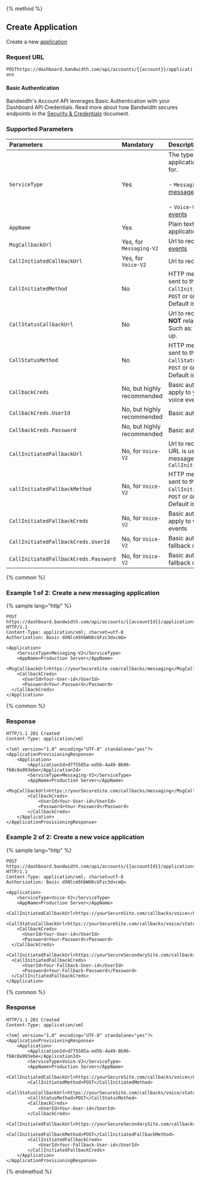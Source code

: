 {% method %}

## Create Application

Create a new [application](../about.md)

### Request URL

<code class="post">POST</code>`https://dashboard.bandwidth.com/api/accounts/{{account}}/applications`

#### Basic Authentication

Bandwidth's Account API leverages Basic Authentication with your Dashboard API Credentials. Read more about how Bandwidth secures endpoints in the [Security & Credentials](../../../guides/accountCredentials.md) document.

### Supported Parameters

| Parameters                            | Mandatory                  | Description                                                                                                                                                                                                                        |
|:--------------------------------------|:---------------------------|:-----------------------------------------------------------------------------------------------------------------------------------------------------------------------------------------------------------------------------------|
| `ServiceType`                         | Yes                        | The type of service the application will be used for. <br><br>- `Messaging-V2` for [message events](../../../messaging/callbacks/messageEvents.md) <br><br>- `Voice-V2` for [voice events](../../../voice/bxml/callbacks/about.md) |
| `AppName`                             | Yes                        | Plain text name of the application                                                                                                                                                                                                 |
| `MsgCallbackUrl`                      | Yes, for `Messaging-V2`    | Url to receive [message events](../../../messaging/callbacks/messageEvents.md)                                                                                                                                                     |
| `CallInitiatedCallbackUrl`            | Yes, for `Voice-V2`        | Url to receive [voice events](../../../voice/bxml/callbacks/about.md)                                                                                                                                                              |
| `CallInitiatedMethod`                 | No                         | HTTP method for events sent to the `CallInitiatedCallbackUrl`.<br> <code class="post">POST</code> or <code class="get">GET</code><br>Default is <code class="post">POST</code>                                                     |
| `CallStatusCallbackUrl`               | No                         | Url to receive [voice events](../../../voice/bxml/callbacks/about.md) **NOT** related to Initiated. Such as: rejected or hung up.                                                                                                  |
| `CallStatusMethod`                    | No                         | HTTP method for events sent to the `CallStatusCallbackUrl`.<br> <code class="post">POST</code> or <code class="get">GET</code><br>Default is <code class="post">POST</code>                                                        |
| `CallbackCreds`                       | No, but highly recommended | Basic auth credentials to apply to your message & voice events                                                                                                                                                                     |
| `CallbackCreds.UserId`                | No, but highly recommended | Basic auth `UserId`                                                                                                                                                                                                                |
| `CallbackCreds.Password`              | No, but highly recommended | Basic auth `Password`                                                                                                                                                                                                              |
| `CallInitiatedFallbackUrl`            | No, for `Voice-V2`         | Url to receive [voice events](../../../voice/bxml/callbacks/about.md) URL is used when messages fail to arrive at `CallInitiatedCallbackUrl`                                                                                       |
| `callInitiatedFallbackMethod`         | No, for `Voice-V2`         | HTTP method for events sent to the `CallInitiatedFallbackUrl`.<br> <code class="post">POST</code> or <code class="get">GET</code><br>Default is <code class="post">POST</code>                                                     |
| `CallInitiatedFallbackCreds`          | No, for `Voice-V2`         | Basic auth credentials to apply to voice fallback events                                                                                                                                                                           |
| `CallInitiatedFallbackCreds.UserId`   | No, for `Voice-V2`         | Basic auth `UserId` for fallback credentials                                                                                                                                                                                       |
| `CallInitiatedFallbackCreds.Password` | No, for `Voice-V2`         | Basic auth `Password` for fallback credentials                                                                                                                                                                                     |


{% common %}

### Example 1 of 2: Create a new messaging application

{% sample lang="http" %}

```http
POST https://dashboard.bandwidth.com/api/accounts/{{accountId}}/applications HTTP/1.1
Content-Type: application/xml; charset=utf-8
Authorization: Basic dXNlcm5hbWU6cGFzc3dvcmQ=

<Application>
    <ServiceType>Messaging-V2</ServiceType>
    <AppName>Production Server</AppName>
    <MsgCallbackUrl>https://yourSecureSite.com/callbacks/messaging</MsgCallbackUrl>
    <CallbackCreds>
      <UserId>Your-User-id</UserId>
      <Password>Your-Password</Password>
  </CallbackCreds>
</Application>
```

{% common %}

### Response

```http
HTTP/1.1 201 Created
Content-Type: application/xml

<?xml version="1.0" encoding="UTF-8" standalone="yes"?>
<ApplicationProvisioningResponse>
    <Application>
        <ApplicationId>d775585a-ed5b-4a49-8b96-f68c0a993ebe</ApplicationId>
        <ServiceType>Messaging-V2</ServiceType>
        <AppName>Production Server</AppName>
        <MsgCallbackUrl>https://yourSecureSite.com/callbacks/messaging</MsgCallbackUrl>
        <CallbackCreds>
            <UserId>Your-User-id</UserId>
            <Password>Your-Password</Password>
        </CallbackCreds>
    </Application>
</ApplicationProvisioningResponse>
```

### Example 2 of 2: Create a new voice application

{% sample lang="http" %}

```http
POST https://dashboard.bandwidth.com/api/accounts/{{accountId}}/applications HTTP/1.1
Content-Type: application/xml; charset=utf-8
Authorization: Basic dXNlcm5hbWU6cGFzc3dvcmQ=

<Application>
    <ServiceType>Voice-V2</ServiceType>
    <AppName>Production Server</AppName>
    <CallInitiatedCallbackUrl>https://yourSecureSite.com/callbacks/voice</CallInitiatedCallbackUrl>
    <CallStatusCallbackUrl>https://yourSecureSite.com/callbacks/voice/status</CallStatusCallbackUrl>
    <CallbackCreds>
      <UserId>Your-User-id</UserId>
      <Password>Your-Password</Password>
  </CallbackCreds>
  <CallInitiatedFallbackUrl>https://yourSecureSecondarySite.com/callbacks/voice</CallInitiatedCallbackUrl>
  <CallInitiatedFallbackCreds>
      <UserId>Your-Fallback-User-id</UserId>
      <Password>Your-Fallback-Password</Password>
  </CallInitiatedFallbackCreds>
</Application>
```

{% common %}

### Response

```http
HTTP/1.1 201 Created
Content-Type: application/xml

<?xml version="1.0" encoding="UTF-8" standalone="yes"?>
<ApplicationProvisioningResponse>
    <Application>
        <ApplicationId>d775585a-ed5b-4a49-8b96-f68c0a993ebe</ApplicationId>
        <ServiceType>Voice-V2</ServiceType>
        <AppName>Production Server</AppName>
        <CallInitiatedCallbackUrl>https://yourSecureSite.com/callbacks/voice</CallInitiatedCallbackUrl>
        <CallInitiatedMethod>POST</CallInitiatedMethod>
        <CallStatusCallbackUrl>https://yourSecureSite.com/callbacks/voice/status</CallStatusCallbackUrl>
        <CallStatusMethod>POST</CallStatusMethod>
        <CallbackCreds>
            <UserId>Your-User-id</UserId>
        </CallbackCreds>
        <CallInitiatedFallbackUrl>https://yourSecureSecondarySite.com/callbacks/voice</CallInitiatedCallbackUrl>
        <CallInitiatedFallbackMethod>POST</CallInitiatedFallbackMethod>
        <CallInitiatedFallbackCreds>
            <UserId>Your-Fallback-User-id</UserId>
        </CallInitiatedFallbackCreds>
    </Application>
</ApplicationProvisioningResponse>
```

{% endmethod %}

